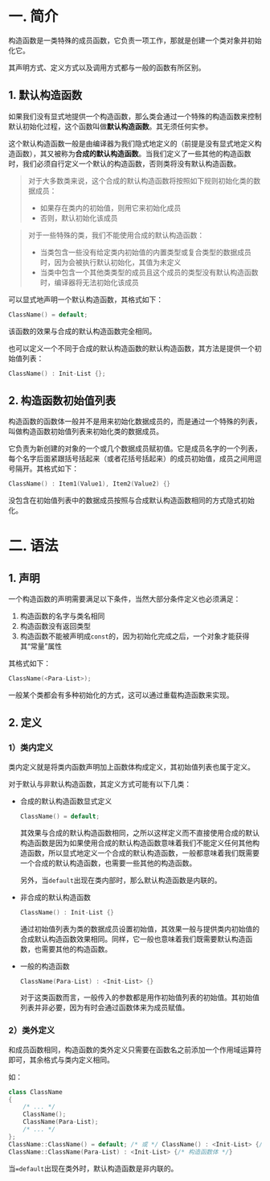 # 一. 简介

构造函数是一类特殊的成员函数，它负责一项工作，那就是创建一个类对象并初始化它。

其声明方式、定义方式以及调用方式都与一般的函数有所区别。

## 1. 默认构造函数

如果我们没有显式地提供一个构造函数，那么类会通过一个特殊的构造函数来控制默认初始化过程，这个函数叫做**默认构造函数**。其无须任何实参。

这个默认构造函数一般是由编译器为我们隐式地定义的（前提是没有显式地定义构造函数），其又被称为**合成的默认构造函数**。当我们定义了一些其他的构造函数时，我们必须自行定义一个默认的构造函数，否则类将没有默认构造函数。

>  对于大多数类来说，这个合成的默认构造函数将按照如下规则初始化类的数据成员：
>
> - 如果存在类内的初始值，则用它来初始化成员
> - 否则，默认初始化该成员

> 对于一些特殊的类，我们不能使用合成的默认构造函数：
>
> - 当类包含一些没有给定类内初始值的内置类型或复合类型的数据成员时，因为会被执行默认初始化，其值为未定义
> - 当类中包含一个其他类类型的成员且这个成员的类型没有默认构造函数时，编译器将无法初始化该成员

可以显式地声明一个默认构造函数，其格式如下：

```c++
ClassName() = default;
```

该函数的效果与合成的默认构造函数完全相同。

也可以定义一个不同于合成的默认构造函数的默认构造函数，其方法是提供一个初始值列表：

```c++
ClassName() : Init-List {};
```



## 2. 构造函数初始值列表

构造函数的函数体一般并不是用来初始化数据成员的，而是通过一个特殊的列表，叫做构造函数初始值列表来初始化类的数据成员。

它负责为新创建的对象的一个或几个数据成员赋初值。它是成员名字的一个列表，每个名字后面紧跟括号括起来（或者花括号括起来）的成员初始值，成员之间用逗号隔开。其格式如下：

```c++
ClassName() : Item1(Value1), Item2(Value2) {}
```

没包含在初始值列表中的数据成员按照与合成默认构造函数相同的方式隐式初始化。



# 二. 语法

## 1. 声明

一个构造函数的声明需要满足以下条件，当然大部分条件定义也必须满足：

1. 构造函数的名字与类名相同
2. 构造函数没有返回类型
3. 构造函数不能被声明成`const`的，因为初始化完成之后，一个对象才能获得其“常量”属性

其格式如下：

```c++
ClassName(<Para-List>);
```

一般某个类都会有多种初始化的方式，这可以通过重载构造函数来实现。



## 2. 定义

### 1）类内定义

类内定义就是将类内函数声明加上函数体构成定义，其初始值列表也属于定义。

对于默认与非默认构造函数，其定义方式可能有以下几类：

- 合成的默认构造函数显式定义

  ```c++
  ClassName() = default;
  ```

  其效果与合成的默认构造函数相同，之所以这样定义而不直接使用合成的默认构造函数是因为如果使用合成的默认构造函数意味着我们不能定义任何其他构造函数，所以显式地定义一个合成的默认构造函数，一般都意味着我们既需要一个合成的默认构造函数，也需要一些其他的构造函数。

  另外，当`default`出现在类内部时，那么默认构造函数是内联的。

- 非合成的默认构造函数

  ```c++
  ClassName() : Init-List {}
  ```

  通过初始值列表为类的数据成员设置初始值，其效果一般与提供类内初始值的合成默认构造函数效果相同。同样，它一般也意味着我们既需要默认构造函数，也需要其他的构造函数。

- 一般的构造函数

  ```c++
  ClassName(Para-List) : <Init-List> {}
  ```

  对于这类函数而言，一般传入的参数都是用作初始值列表的初始值。其初始值列表并非必要，因为有时会通过函数体来为成员赋值。



### 2）类外定义

和成员函数相同，构造函数的类外定义只需要在函数名之前添加一个作用域运算符即可，其余格式与类内定义相同。

如：

```c++
class ClassName
{
    /* ... */
    ClassName();
    ClassName(Para-List);
    /* ... */
};
ClassName::ClassName() = default; /* 或 */ ClassName() : <Init-List> {/* 构造函数体 */}
ClassName::ClassName(Para-List) : <Init-List> {/* 构造函数体 */}
```

当`=default`出现在类外时，默认构造函数是非内联的。